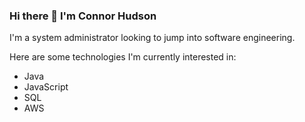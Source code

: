 ### Hi there 👋 I'm Connor Hudson

I'm a system administrator looking to jump into software engineering.

Here are some technologies I'm currently interested in:
- Java 
- JavaScript 
- SQL 
- AWS 

